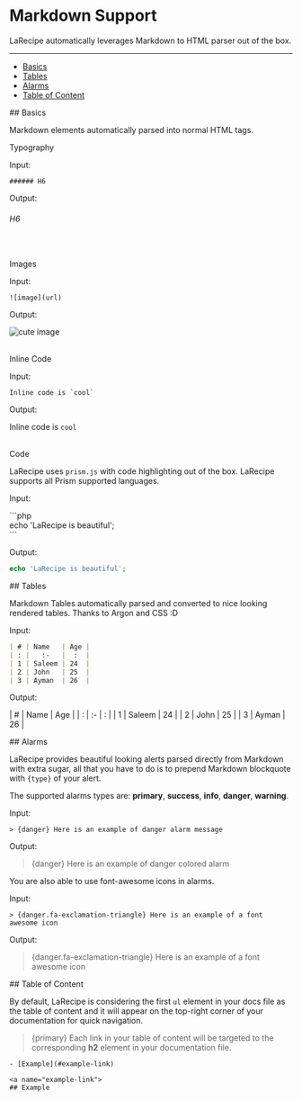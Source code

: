 # Markdown Support

LaRecipe automatically leverages Markdown to HTML parser out of the box.

---

- [Basics](#basics)
- [Tables](#tables)
- [Alarms](#alarms)
- [Table of Content](#toc)

<a name="basics">
## Basics

Markdown elements automatically parsed into normal HTML tags.

<larecipe-badge type="success">Typography</larecipe-badge>

Input:

```text
###### H6
```

Output:

###### H6


<br>

<larecipe-badge type="success">Images</larecipe-badge>

Input:

```text
![image](url)
```

Output:

![cute image](https://media.tenor.com/images/f45c43d124468dc602a95baabadab70d/tenor.gif)

<br/>
<larecipe-badge type="success">Inline Code</larecipe-badge>

Input:

```text
Inline code is `cool`
```

Output:

Inline code is `cool`

<br/>
<larecipe-badge type="success">Code</larecipe-badge>

LaRecipe uses `prism.js` with code highlighting out of the box. LaRecipe supports all Prism supported languages.

Input:

\```php 
<br>
echo 'LaRecipe is beautiful';
<br>
\```

Output:

```php
echo 'LaRecipe is beautiful';
```


<a name="tables">
## Tables

Markdown Tables automatically parsed and converted to nice looking rendered tables. Thanks to Argon and CSS :D

Input: 

```markdown
| # | Name   | Age |
| : |   :-   |  :  |
| 1 | Saleem | 24  |
| 2 | John   | 25  |
| 3 | Ayman  | 26  |
```

Output: 

| # | Name   | Age |
| : |   :-   |  :  |
| 1 | Saleem | 24  |
| 2 | John   | 25  |
| 3 | Ayman  | 26  |

<a name="alarms">
## Alarms

LaRecipe provides beautiful looking alerts parsed directly from Markdown with extra sugar, all that you have to do is to prepend Markdown blockquote with `{type}` of your alert.

The supported alarms types are: **primary**, **success**, **info**, **danger**, **warning**.

Input: 

```text
> {danger} Here is an example of danger alarm message
```

Output:

> {danger} Here is an example of danger colored alarm

You are also able to use font-awesome icons in alarms.

Input: 

```text
> {danger.fa-exclamation-triangle} Here is an example of a font awesome icon
```

Output:

> {danger.fa-exclamation-triangle} Here is an example of a font awesome icon

<a name="toc">
## Table of Content

By default, LaRecipe is considering the first `ul` element in your docs file as the table of content and it will appear on the top-right corner of your documentation for quick navigation.

> {primary} Each link in your table of content will be targeted to the corresponding **h2** element in your documentation file.
 
```text
- [Example](#example-link)

<a name="example-link">
## Example
```

